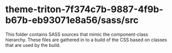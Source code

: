 # theme-triton-7f374c7b-9887-4f9b-b67b-eb93071e8a56/sass/src

This folder contains SASS sources that mimic the component-class hierarchy. These files
are gathered in to a build of the CSS based on classes that are used by the build.
